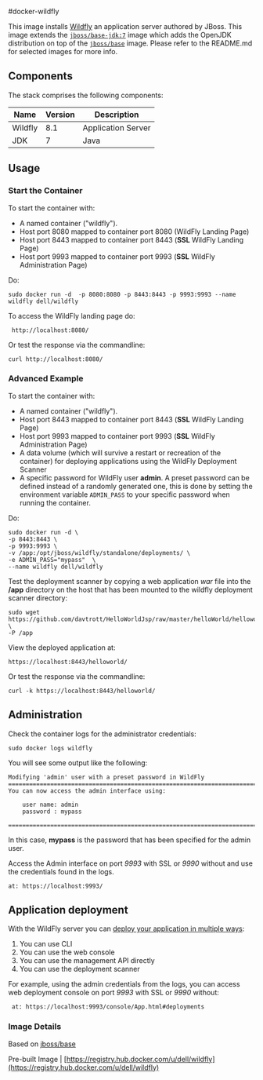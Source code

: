 #docker-wildfly

This image installs [Wildfly](http://wildfly.org/) an application server authored by JBoss.
This image extends the [`jboss/base-jdk:7`](https://github.com/JBoss-Dockerfiles/base-jdk/tree/jdk7) image which adds the OpenJDK distribution on top of the [`jboss/base`](https://github.com/JBoss-Dockerfiles/base) image. Please refer to the README.md for selected images for more info.

## Components
The stack comprises the following components:

Name       | Version                 | Description
-----------|-------------------------|------------------------------
Wildfly    | 8.1                     | Application Server
JDK        | 7                       | Java


## Usage

### Start the Container

To start the container with:

- A named container ("wildfly").
- Host port 8080 mapped to container port 8080 (WildFly Landing Page)
- Host port 8443 mapped to container port 8443 (**SSL** WildFly Landing Page)
- Host port 9993 mapped to container port 9993 (**SSL** WildFly Administration Page)

Do:

```no-highlight
sudo docker run -d  -p 8080:8080 -p 8443:8443 -p 9993:9993 --name wildfly dell/wildfly
```

To access the WildFly landing page do:

```no-highlight
 http://localhost:8080/
```
Or test the response via the commandline:

```no-highlight
curl http://localhost:8080/
```
### Advanced Example

To start the container with:

- A named container ("wildfly").
- Host port 8443 mapped to container port 8443 (**SSL** WildFly Landing Page)
- Host port 9993 mapped to container port 9993 (**SSL** WildFly Administration Page)
- A data volume (which will survive a restart or recreation of the container) for deploying applications using the WildFly Deployment Scanner
- A specific password for WildFly user **admin**.  A preset password can be defined instead of a randomly generated one, this is done by setting the environment variable `ADMIN_PASS` to your specific password when running the container.

Do:

```no-highlight
sudo docker run -d \
-p 8443:8443 \
-p 9993:9993 \
-v /app:/opt/jboss/wildfly/standalone/deployments/ \
-e ADMIN_PASS="mypass"  \
--name wildfly dell/wildfly
```

Test the deployment scanner by copying a web application *war* file into the **/app** directory on the host that has been mounted to the wildfly deployment scanner directory:

```no-highlight
sudo wget https://github.com/davtrott/HelloWorldJsp/raw/master/helloWorld/helloworld.war \
-P /app
```

View the deployed application at:  

```no-highlight
https://localhost:8443/helloworld/
```

Or test the response via the commandline:

```no-highlight
curl -k https://localhost:8443/helloworld/
```

## Administration

Check the container logs for the administrator credentials:

```no-highlight
sudo docker logs wildfly
```

You will see some output like the following:

```no-highlight
Modifying 'admin' user with a preset password in WildFly
=========================================================================
You can now access the admin interface using:

    user name: admin
    password : mypass

=========================================================================
```

In this case, **mypass** is the password that has been specified for the admin user.

Access the Admin interface on port *9993* with SSL or *9990* without and use the credentials found in the logs.

```no-highlight
at: https://localhost:9993/
```

## Application deployment

With the WildFly server you can [deploy your application in multiple ways](https://docs.jboss.org/author/display/WFLY8/Application+deployment):

1. You can use CLI
2. You can use the web console
3. You can use the management API directly
4. You can use the deployment scanner

For example, using the admin credentials from the logs, you can access web deployment console on port *9993* with SSL or *9990* without:

```no-highlight
 at: https://localhost:9993/console/App.html#deployments
```

### Image Details

Based on  [jboss/base](https://github.com/JBoss-Dockerfiles/wildfly)

Pre-built Image   | [https://registry.hub.docker.com/u/dell/wildfly](https://registry.hub.docker.com/u/dell/wildfly)
